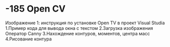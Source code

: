 # -185 Open CV
Изображение 1: инструкция по установке Open TV в проект Visual Studia
1.Пример кода для вывода окна с текстом
2.Загрузка изображения
Оператор Canny
3.Нахождение контуров, моментов, центра масс
4.Рисование контура
